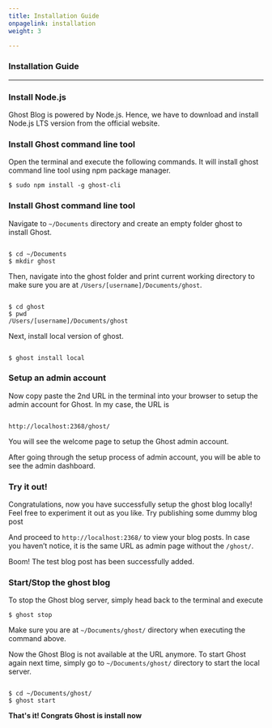 ```yaml
---
title: Installation Guide
onpagelink: installation
weight: 3

---
```


### **Installation Guide**
------------------

### Install Node.js

Ghost Blog is powered by Node.js. Hence, we have to download and install Node.js LTS version from the official website.

### Install Ghost command line tool

Open the terminal and execute the following commands. It will install ghost command line tool using npm package manager.

 ```
 $ sudo npm install -g ghost-cli 
```

### Install Ghost command line tool

Navigate to `~/Documents` directory and create an empty folder ghost to install Ghost.

 ```

$ cd ~/Documents
$ mkdir ghost
```

Then, navigate into the ghost folder and print current working directory to make sure you are at `/Users/[username]/Documents/ghost`.

 ```

$ cd ghost 
$ pwd
/Users/[username]/Documents/ghost

```

Next, install local version of ghost.

 ```

$ ghost install local

```

### Setup an admin account

Now copy paste the 2nd URL in the terminal into your browser to setup the admin account for Ghost. In my case, the URL is

 ```

http://localhost:2368/ghost/

```

You will see the welcome page to setup the Ghost admin account.

After going through the setup process of admin account, you will be able to see the admin dashboard.

### Try it out!

Congratulations, now you have successfully setup the ghost blog locally! Feel free to experiment it out as you like. Try publishing some dummy blog post   
  
 And proceed to `http://localhost:2368/` to view your blog posts. In case you haven’t notice, it is the same URL as admin page without the `/ghost/`.   
  
 Boom! The test blog post has been successfully added.

### Start/Stop the ghost blog

To stop the Ghost blog server, simply head back to the terminal and execute

 ```
 $ ghost stop 
```

Make sure you are at `~/Documents/ghost/` directory when executing the command above.  
  
 Now the Ghost Blog is not available at the URL anymore. To start Ghost again next time, simply go to `~/Documents/ghost/` directory to start the local server.

 ```

$ cd ~/Documents/ghost/
$ ghost start 
```

**That's it! Congrats Ghost is install now**
